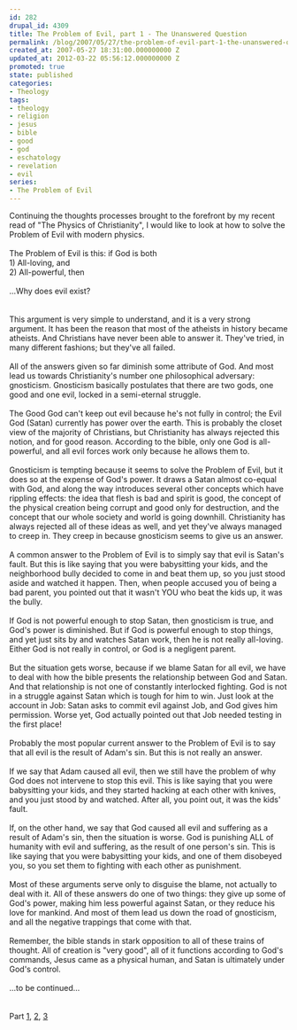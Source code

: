 ```yaml
---
id: 282
drupal_id: 4309
title: The Problem of Evil, part 1 - The Unanswered Question
permalink: /blog/2007/05/27/the-problem-of-evil-part-1-the-unanswered-question/
created_at: 2007-05-27 18:31:00.000000000 Z
updated_at: 2012-03-22 05:56:12.000000000 Z
promoted: true
state: published
categories:
- Theology
tags:
- theology
- religion
- jesus
- bible
- good
- god
- eschatology
- revelation
- evil
series:
- The Problem of Evil
---
```

<div>Continuing the thoughts processes brought to the forefront by my recent read of "The Physics of Christianity", I would like to look at how to solve the Problem of Evil with modern physics.</div><br /><div>The Problem of Evil is this: if God is both</div><div>1) All-loving, and</div><div>2) All-powerful, then</div><br /><div>...Why does evil exist?</div><br /><br /><div>This argument is very simple to understand, and it is a very strong argument. It has been the reason that most of the atheists in history became atheists. And Christians have never been able to answer it. They've tried, in many different fashions; but they've all failed.</div><br /><div>All of the answers given so far diminish some attribute of God. And most lead us towards Christianity's number one philosophical adversary: gnosticism. Gnosticism basically postulates that there are two gods, one good and one evil, locked in a semi-eternal struggle.<br /><br />The Good God can't keep out evil because he's not fully in control; the Evil God (Satan) currently has power over the earth. This is probably the closet view of the majority of Christians, but Christianity has always rejected this notion, and for good reason. According to the bible, only one God is all-powerful, and all evil forces work only because he allows them to.<br /><br />Gnosticism is tempting because it seems to solve the Problem of Evil, but it does so at the expense of God's power. It draws a Satan almost co-equal with God, and along the way introduces several other concepts which have rippling effects: the idea that flesh is bad and spirit is good, the concept of the physical creation being corrupt and good only for destruction, and the concept that our whole society and world is going downhill. Christianity has always rejected all of these ideas as well, and yet they've always managed to creep in. They creep in because gnosticism seems to give us an answer.<br /><br />A common answer to the Problem of Evil is to simply say that evil is Satan's fault. But this is like saying that you were babysitting your kids, and the neighborhood bully decided to come in and beat them up, so you just stood aside and watched it happen. Then, when people accused you of being a bad parent, you pointed out that it wasn't YOU who beat the kids up, it was the bully.<br /><br />If God is not powerful enough to stop Satan, then gnosticism is true, and God's power is diminished. But if God is powerful enough to stop things, and yet just sits by and watches Satan work, then he is not really all-loving. Either God is not really in control, or God is a negligent parent.<br /><br /><div>But the situation gets worse, because if we blame Satan for all evil, we have to deal with how the bible presents the relationship between God and Satan. And that relationship is not one of constantly interlocked fighting. God is not in a struggle against Satan which is tough for him to win. Just look at the account in Job: Satan asks to commit evil against Job, and God gives him permission. Worse yet, God actually pointed out that Job needed testing in the first place!</div><br />Probably the most popular current answer to the Problem of Evil is to say that all evil is the result of Adam's sin. But this is not really an answer.</div><br /><div>If we say that Adam caused all evil, then we still have the problem of why God does not intervene to stop this evil. This is like saying that you were babysitting your kids, and they started hacking at each other with knives, and you just stood by and watched. After all, you point out, it was the kids' fault.</div><br /><div>If, on the other hand, we say that God caused all evil and suffering as a result of Adam's sin, then the situation is worse. God is punishing ALL of humanity with evil and suffering, as the result of one person's sin. This is like saying that you were babysitting your kids, and one of them disobeyed you, so you set them to fighting with each other as punishment.</div><br />Most of these arguments serve only to disguise the blame, not actually to deal with it. All of these answers do one of two things: they give up some of God's power, making him less powerful against Satan, or they reduce his love for mankind. And most of them lead us down the road of gnosticism, and all the negative trappings that come with that.<br /><div><br />Remember, the bible stands in stark opposition to all of these trains of thought. All of creation is "very good", all of it functions according to God's commands, Jesus came as a physical human, and Satan is ultimately under God's control.<br /><br />...to be continued...</div><br /><br /><div>Part <a href="/blog/2007/05/27/the-problem-of-evil-part-1-the-unanswered-question">1</a>, <a href="/blog/2007/06/03/the-problem-of-evil-part-2-the-multiverse-vs-gnosticism">2</a>, <a href="/blog/2007/06/03/the-problem-of-evil-part-3-and-god-saw-the-multiverse-and-it-was-good">3</a><br /></div>
